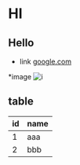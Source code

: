 # HI
## Hello
* link
[google.com](google.com) 

*image
![i](http://finfra.com/f/f.png)

## table
|id | name|
|---|-----|
| 1 | aaa |
| 2 | bbb |
